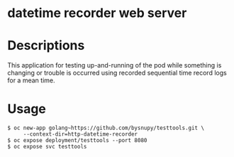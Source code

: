 # datetime recorder web server

# Descriptions
This application for testing up-and-running of the pod while something is changing or trouble is occurred using recorded sequential time record logs for a mean time.

# Usage
```
$ oc new-app golang~https://github.com/bysnupy/testtools.git \
     --context-dir=http-datetime-recorder
$ oc expose deployment/testtools --port 8080
$ oc expose svc testtools
```
